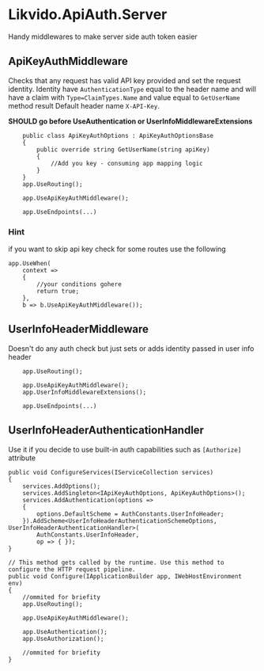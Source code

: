 # Likvido.ApiAuth.Server
Handy middlewares to make server side auth token easier
## ApiKeyAuthMiddleware
Checks that any request has valid API key provided and set the request identity. Identity have `AuthenticationType` equal to the header name and will have a claim with `Type=ClaimTypes.Name` and value equal to `GetUserName` method result
Default header name `X-API-Key`.

**SHOULD go before UseAuthentication or UserInfoMiddlewareExtensions**

```
    public class ApiKeyAuthOptions : ApiKeyAuthOptionsBase
    {
        public override string GetUserName(string apiKey)
        {
            //Add you key - consuming app mapping logic
        }
    }
    app.UseRouting();

    app.UseApiKeyAuthMiddleware();

    app.UseEndpoints(...)
```
### Hint
if you want to skip api key check for some routes use the following
```
app.UseWhen(
    context =>
    {
        //your conditions gohere
        return true;
    },
    b => b.UseApiKeyAuthMiddleware());
```
## UserInfoHeaderMiddleware
Doesn't do any auth check but just sets or adds identity passed in user info header

```
    app.UseRouting();

    app.UseApiKeyAuthMiddleware();
    app.UserInfoMiddlewareExtensions();

    app.UseEndpoints(...)
```
## UserInfoHeaderAuthenticationHandler
Use it if you decide to use built-in auth capabilities such as `[Authorize]` attribute
```
public void ConfigureServices(IServiceCollection services)
{
    services.AddOptions();
    services.AddSingleton<IApiKeyAuthOptions, ApiKeyAuthOptions>();
    services.AddAuthentication(options =>
    {
        options.DefaultScheme = AuthConstants.UserInfoHeader;
    }).AddScheme<UserInfoHeaderAuthenticationSchemeOptions, UserInfoHeaderAuthenticationHandler>(
        AuthConstants.UserInfoHeader,
        op => { });
}

// This method gets called by the runtime. Use this method to configure the HTTP request pipeline.
public void Configure(IApplicationBuilder app, IWebHostEnvironment env)
{
    //ommited for briefity
    app.UseRouting();

    app.UseApiKeyAuthMiddleware();

    app.UseAuthentication();
    app.UseAuthorization();

    //ommited for briefity
}
```